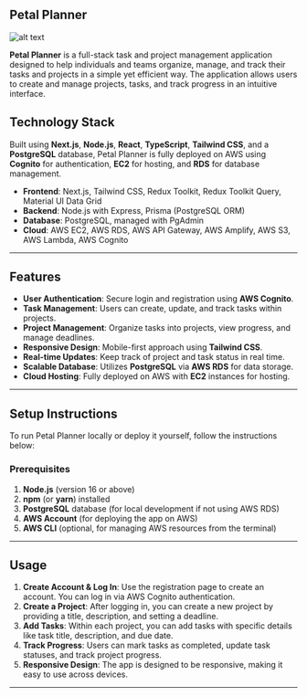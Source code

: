 ## Petal Planner
![alt text](https://github.com/adri-ayala/Petal-Planner/img/petalplanimg.png?raw=true)



**Petal Planner** is a full-stack task and project management application designed to help individuals and teams organize, manage, and track their tasks and projects in a simple yet efficient way. The application allows users to create and manage projects, tasks, and track progress in an intuitive interface.

## Technology Stack

Built using **Next.js**, **Node.js**, **React**, **TypeScript**, **Tailwind CSS**, and a **PostgreSQL** database, Petal Planner is fully deployed on AWS using **Cognito** for authentication, **EC2** for hosting, and **RDS** for database management.

- **Frontend**: Next.js, Tailwind CSS, Redux Toolkit, Redux Toolkit Query, Material UI Data Grid
- **Backend**: Node.js with Express, Prisma (PostgreSQL ORM)
- **Database**: PostgreSQL, managed with PgAdmin
- **Cloud**: AWS EC2, AWS RDS, AWS API Gateway, AWS Amplify, AWS S3, AWS Lambda, AWS Cognito

---

## Features

- **User Authentication**: Secure login and registration using **AWS Cognito**.
- **Task Management**: Users can create, update, and track tasks within projects.
- **Project Management**: Organize tasks into projects, view progress, and manage deadlines.
- **Responsive Design**: Mobile-first approach using **Tailwind CSS**.
- **Real-time Updates**: Keep track of project and task status in real time.
- **Scalable Database**: Utilizes **PostgreSQL** via **AWS RDS** for data storage.
- **Cloud Hosting**: Fully deployed on AWS with **EC2** instances for hosting.

---

## Setup Instructions

To run Petal Planner locally or deploy it yourself, follow the instructions below:

### Prerequisites

1. **Node.js** (version 16 or above)
2. **npm** (or **yarn**) installed
3. **PostgreSQL** database (for local development if not using AWS RDS)
4. **AWS Account** (for deploying the app on AWS)
5. **AWS CLI** (optional, for managing AWS resources from the terminal)
   
---

## Usage

1. **Create Account & Log In**: Use the registration page to create an account. You can log in via AWS Cognito authentication.
2. **Create a Project**: After logging in, you can create a new project by providing a title, description, and setting a deadline.
3. **Add Tasks**: Within each project, you can add tasks with specific details like task title, description, and due date.
4. **Track Progress**: Users can mark tasks as completed, update task statuses, and track project progress.
5. **Responsive Design**: The app is designed to be responsive, making it easy to use across devices.

---
